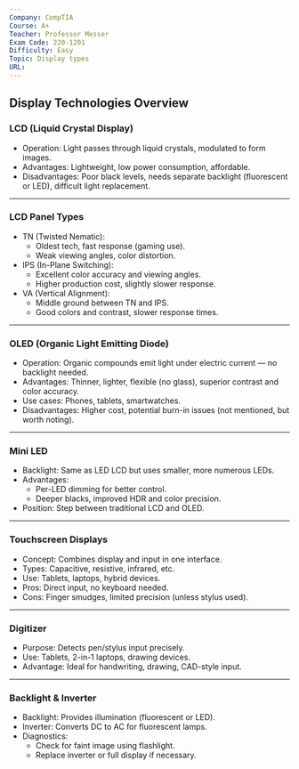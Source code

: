 ```yaml
---
Company: CompTIA
Course: A+
Teacher: Professor Messer
Exam Code: 220-1201
Difficulty: Easy
Topic: Display types
URL:
---
```

## Display Technologies Overview
### LCD (Liquid Crystal Display)
- Operation: Light passes through liquid crystals, modulated to form images.
- Advantages: Lightweight, low power consumption, affordable.
- Disadvantages: Poor black levels, needs separate backlight (fluorescent or LED), difficult light replacement.
---
### LCD Panel Types
- TN (Twisted Nematic):
    - Oldest tech, fast response (gaming use).
    - Weak viewing angles, color distortion.
- IPS (In-Plane Switching):
    - Excellent color accuracy and viewing angles.
    - Higher production cost, slightly slower response.
- VA (Vertical Alignment):
    - Middle ground between TN and IPS.
    - Good colors and contrast, slower response times.
---
### OLED (Organic Light Emitting Diode)
- Operation: Organic compounds emit light under electric current — no backlight needed.
- Advantages: Thinner, lighter, flexible (no glass), superior contrast and color accuracy.
- Use cases: Phones, tablets, smartwatches.
- Disadvantages: Higher cost, potential burn-in issues (not mentioned, but worth noting).
---
### Mini LED
- Backlight: Same as LED LCD but uses smaller, more numerous LEDs.
- Advantages:
    - Per-LED dimming for better control.
    - Deeper blacks, improved HDR and color precision.
- Position: Step between traditional LCD and OLED.
---
### Touchscreen Displays
- Concept: Combines display and input in one interface.
- Types: Capacitive, resistive, infrared, etc.
- Use: Tablets, laptops, hybrid devices.
- Pros: Direct input, no keyboard needed.
- Cons: Finger smudges, limited precision (unless stylus used).
---
### Digitizer
- Purpose: Detects pen/stylus input precisely.
- Use: Tablets, 2-in-1 laptops, drawing devices.
- Advantage: Ideal for handwriting, drawing, CAD-style input.
---
### Backlight & Inverter
- Backlight: Provides illumination (fluorescent or LED).
- Inverter: Converts DC to AC for fluorescent lamps.
- Diagnostics:
    - Check for faint image using flashlight.
    - Replace inverter or full display if necessary.